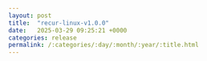 ```yaml
---
layout: post
title:  "recur-linux-v1.0.0"
date:   2025-03-29 09:25:21 +0000
categories: release
permalink: /:categories/:day/:month/:year/:title.html
---
```



